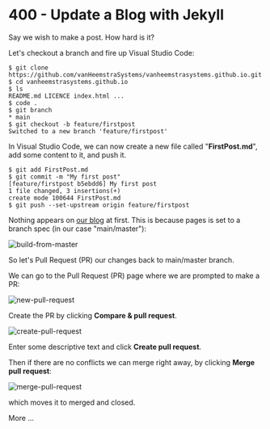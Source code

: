 # 400 - Update a Blog with Jekyll

Say we wish to make a post. How hard is it?

Let's checkout a branch and fire up Visual Studio Code:

```
$ git clone https://github.com/vanHeemstraSystems/vanheemstrasystems.github.io.git
$ cd vanheemstrasystems.github.io
$ ls 
README.md LICENCE index.html ...
$ code .
$ git branch
* main
$ git checkout -b feature/firstpost
Switched to a new branch 'feature/firstpost'
```

In Visual Studio Code, we can now create a new file called "**FirstPost.md**", add some content to it, and push it.

```
$ git add FirstPost.md
$ git commit -m "My first post"
[feature/firstpost b5ebdd6] My first post
1 file changed, 3 insertions(+)
create mode 100644 FirstPost.md
$ git push --set-upstream origin feature/firstpost
```

Nothing appears on [our blog](https://vanheemstrasystems.github.io) at first.  This is because pages is set to a branch spec (in our case "main/master"):

![build-from-master](https://user-images.githubusercontent.com/1499433/183781093-25653bd6-578a-4b5c-84e2-5626faf532bb.png)

So let's Pull Request (PR) our changes back to main/master branch.  

We can go to the Pull Request (PR) page where we are prompted to make a PR:

![new-pull-request](https://user-images.githubusercontent.com/1499433/183781468-76c6da60-57a8-478e-ad52-35f99d801110.png)

Create the PR by clicking **Compare & pull request**.

![create-pull-request](https://user-images.githubusercontent.com/1499433/183781806-dff67380-c653-4a3c-9b7f-5ca4a337645e.png)

Enter some descriptive text and click **Create pull request**.

Then if there are no conflicts we can merge right away, by clicking **Merge pull request**:

![merge-pull-request](https://user-images.githubusercontent.com/1499433/183782223-1e392f8d-8baf-441f-8b49-7c4a712eb0cb.png)

which moves it to merged and closed.



More ...
